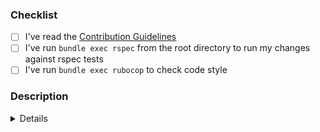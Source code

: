 <!--
  Thanks for contributing to our project.
  To make the issue more descriptive and easier to categorize, please prefix the issue title with `feature request:`.
  Following are some good examples:
    - `feature request: allow running code generation before prebuilding`
    - `feature request: allow customization for fetcher/pusher`
-->

### Checklist
<!-- Kindly check the following items by replacing `[ ]` with `[x]` -->
- [ ] I've read the [Contribution Guidelines](https://github.com/pandaleecn/cocoapods-binary-ht/blob/master/CONTRIBUTING.md)
- [ ] I've run `bundle exec rspec` from the root directory to run my changes against rspec tests
- [ ] I've run `bundle exec rubocop` to check code style

### Description
<!-- Describe your changes here -->
<details><pre>[Details go here]</pre></details>
